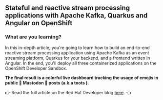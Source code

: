 ## Stateful and reactive stream processing applications with Apache Kafka, Quarkus and Angular on OpenShift

### What are you learning?

In this in-depth article, you're going to learn how to build an end-to-end reactive stream processing application using Apache Kafka as an event streaming platform, Quarkus for your backend, and a frontend written in Angular. In the end, you'll deploy all three containerized applications on the OpenShift Developer Sandbox.

**The final result is a colorful live dashboard tracking the usage of emojis in public 🐘 Mastodon 🐘 posts (a.k.a toots ).**

👉 Read the full article on the Red Hat Developer blog [here](). 👈
